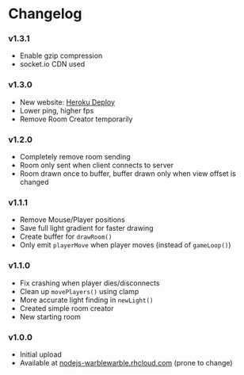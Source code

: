 # Changelog

### v1.3.1
- Enable gzip compression
- socket.io CDN used

### v1.3.0
- New website: [Heroku Deploy](https://enlighten-game.herokuapp.com)
- Lower ping, higher fps
- Remove Room Creator temporarily

### v1.2.0
- Completely remove room sending
- Room only sent when client connects to server
- Room drawn once to buffer, buffer drawn only when view offset is changed

### v1.1.1
- Remove Mouse/Player positions
- Save full light gradient for faster drawing
- Create buffer for `drawRoom()`
- Only emit `playerMove` when player moves (instead of `gameLoop()`)

### v1.1.0
- Fix crashing when player dies/disconnects
- Clean up `movePlayers()` using clamp
- More accurate light finding in `newLight()`
- Created simple room creator
- New starting room

### v1.0.0
- Initial upload
- Available at [nodejs-warblewarble.rhcloud.com](nodejs-warblewarble.rhcloud.com) (prone to change)
